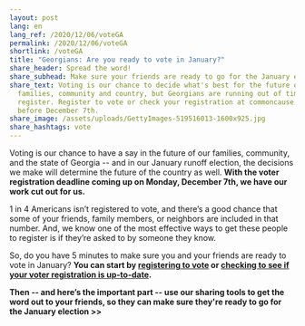 ```yaml
---
layout: post
lang: en
lang_ref: /2020/12/06/voteGA
permalink: /2020/12/06/voteGA
shortlink: /voteGA
title: "Georgians: Are you ready to vote in January?"
share_header: Spread the word!
share_subhead: Make sure your friends are ready to go for the January election.
share_text: Voting is our chance to decide what's best for the future of our
  families, community and country, but Georgians are running out of time to
  register. Register to vote or check your registration at commoncause.org/vote
  before December 7th.
share_image: /assets/uploads/GettyImages-519516013-1600x925.jpg
share_hashtags: vote
---
```

Voting is our chance to have a say in the future of our families, community, and the state of Georgia -- and in our January runoff election, the decisions we make will determine the future of the country as well. **With the voter registration deadline coming up on Monday, December 7th, we have our work cut out for us.**

1 in 4 Americans isn’t registered to vote, and there’s a good chance that some of your friends, family members, or neighbors are included in that number. And, we know one of the most effective ways to get these people to register is if they’re asked to by someone they know.

So, do you have 5 minutes to make sure you and your friends are ready to vote in January? **You can start by [registering to vote](https://www.commoncause.org/voting-tools/register-to-vote/) or [checking to see if your voter registration is up-to-date](https://www.commoncause.org/voting-tools/verify-your-voter-registration-status/).**

**Then -- and here’s the important part -- use our sharing tools to get the word out to your friends, so they can make sure they're ready to go for the January election >>**